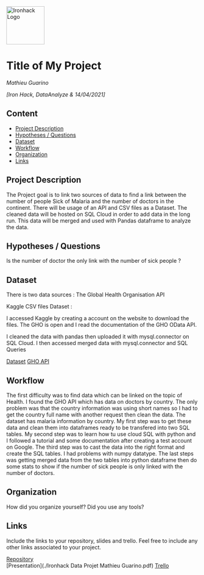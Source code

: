 <img src="https://bit.ly/2VnXWr2" alt="Ironhack Logo" width="100"/>

# Title of My Project
*Mathieu Guarino*

*[Iron Hack, DataAnalyze & 14/04/2021]*

## Content
- [Project Description](#project-description)
- [Hypotheses / Questions](#hypotheses-/-questions)
- [Dataset](#dataset)
- [Workflow](#workflow)
- [Organization](#organization)
- [Links](#links)

<a name="project-description"></a>

## Project Description
The Project goal is to link two sources of data to find a link between the number of people Sick of Malaria and the number of doctors in the continent. There will be usage of an API and CSV files as a Dataset. The cleaned data will be hosted on SQL Cloud in order to add data in the long run. This data will be merged and used with Pandas dataframe to analyze the data.


<a name="hypotheses-/-questions"></a>

## Hypotheses / Questions
Is the number of doctor the only link with the number of sick people ?

<a name="dataset"></a>

## Dataset
There is two data sources :
The Global Health Organisation API

Kaggle CSV files Dataset :


I accessed Kaggle by creating a account on the website to download the files. The GHO is open and I read the documentation of the GHO OData API.

I cleaned the data with pandas then uploaded it with mysql.connector on SQL Cloud. I then accessed merged data with mysql.connector and SQL Queries

[Dataset](https://www.kaggle.com/imdevskp/malaria-dataset) 
[GHO API](https://www.who.int/data/gho/info/gho-odata-api)

<a name="workflow"></a>

## Workflow
The first difficulty was to find data which can be linked on the topic of Health.
I found the GHO API which has data on doctors by country. The only problem was that the country information was using short names so I had to get the country full name with another request then clean the data.
The dataset has malaria information by country.
My first step was to get these data and clean them into dataframes ready to be transfered into two SQL tables.
My second step was to learn how tu use cloud SQL with python and I followed a tutorial and some documentation after creating a test account on Google.
The third step was to cast the data into the right format and create the SQL tables. I had problems with numpy datatype.
The last steps was getting merged data from the two tables into python dataframe then do some stats to show if the number of sick people is only linked with the number of doctors.

<a name="organization"></a>

## Organization
How did you organize yourself? Did you use any tools?

<a name="links"></a>

## Links
Include the links to your repository, slides and trello. Feel free to include any other links associated to your project. 

[Repository](https://github.com/screamzz/DataSets-SQL-API/)  
[Presentation](./Ironhack Data Projet Mathieu Guarino.pdf)
[Trello](https://trello.com/b/9HULHhAJ/iron-hack)  

